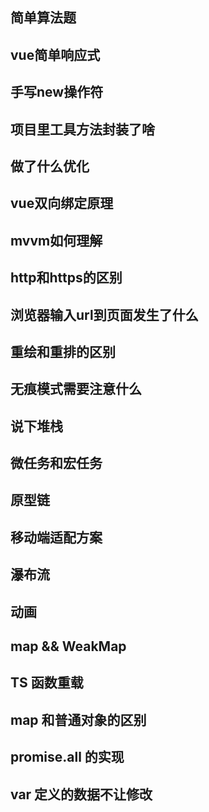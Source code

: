 ## 简单算法题

## vue简单响应式

## 手写new操作符

## 项目里工具方法封装了啥

## 做了什么优化

## vue双向绑定原理

## mvvm如何理解

## http和https的区别

## 浏览器输入url到页面发生了什么

## 重绘和重排的区别

## 无痕模式需要注意什么

## 说下堆栈

## 微任务和宏任务

## 原型链

## 移动端适配方案

## 瀑布流

## 动画

## map && WeakMap

## TS 函数重载

## map 和普通对象的区别

## promise.all 的实现

## var 定义的数据不让修改
